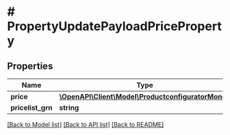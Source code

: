 # # PropertyUpdatePayloadPriceProperty

## Properties

Name | Type | Description | Notes
------------ | ------------- | ------------- | -------------
**price** | [**\OpenAPI\Client\Model\ProductconfiguratorMoney**](ProductconfiguratorMoney.md) |  | [optional]
**pricelist_grn** | **string** |  | [optional]

[[Back to Model list]](../../README.md#models) [[Back to API list]](../../README.md#endpoints) [[Back to README]](../../README.md)
